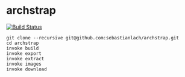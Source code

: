 # archstrap

[![Build Status](https://travis-ci.org/sebastianlach/archstrap.svg?branch=master)](https://travis-ci.org/sebastianlach/archstrap)


```shell
git clone --recursive git@github.com:sebastianlach/archstrap.git
cd archstrap
invoke build
invoke export
invoke extract
invoke images
invoke download
```
